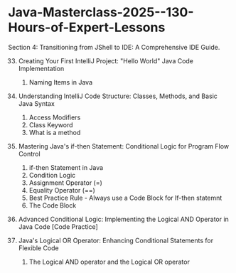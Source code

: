 # Java-Masterclass-2025--130-Hours-of-Expert-Lessons

Section 4: Transitioning from JShell to IDE: A Comprehensive IDE Guide.

33. Creating Your First IntelliJ Project: "Hello World" Java Code Implementation
    1. Naming Items in Java

34. Understanding IntelliJ Code Structure: Classes, Methods, and Basic Java Syntax
    1. Access Modifiers
    2. Class Keyword
    3. What is a method

35. Mastering Java's if-then Statement: Conditional Logic for Program Flow Control
    1. if-then Statement in Java
    2. Condition Logic
    3. Assignment Operator (=)
    4. Equality Operator (==)
    5. Best Practice Rule - Always use a Code Block for If-then statemnt
    6. The Code Block

36. Advanced Conditional Logic: Implementing the Logical AND Operator in Java Code [Code Practice]

37. Java's Logical OR Operator: Enhancing Conditional Statements for Flexible Code
    1. The Logical AND operator and the Logical OR operator
